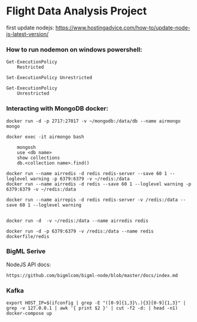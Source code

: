 # Flight Data Analysis Project

first update nodejs:
https://www.hostingadvice.com/how-to/update-node-js-latest-version/

### How to run nodemon on windows powershell:

```
Get-ExecutionPolicy
    Restricted
    
Set-ExecutionPolicy Unrestricted

Get-ExecutionPolicy
    Unrestricted
```

### Interacting with MongoDB docker:

```
docker run -d -p 2717:27017 -v ~/mongodb:/data/db --name airmongo mongo

docker exec -it airmongo bash

    mongosh
    use <db name>
    show collections
    db.<collection name>.find()
```

```
docker run --name airredis -d redis redis-server --save 60 1 --loglevel warning -p 6379:6379 -v ~/redis:/data
docker run --name airredis -d redis --save 60 1 --loglevel warning -p 6379:6379 -v ~/redis:/data

docker run --name airrepis -d redis redis-server -v /redis:/data --save 60 1 --loglevel warning 


docker run -d  -v ~/redis:/data --name airredis redis

docker run -d -p 6379:6379 -v /redis:/data --name redis dockerfile/redis

```
### BigML Serive

NodeJS API docs:
```
https://github.com/bigmlcom/bigml-node/blob/master/docs/index.md
```
### Kafka
```
export HOST_IP=$(ifconfig | grep -E "([0-9]{1,3}\.){3}[0-9]{1,3}" | grep -v 127.0.0.1 | awk '{ print $2 }' | cut -f2 -d: | head -n1)
docker-compose up
```